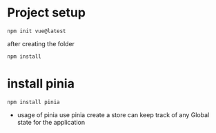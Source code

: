 # Project setup

````
npm init vue@latest
````

after creating the folder

````
npm install
````

# install pinia

````
npm install pinia
````
- usage of pinia
use pinia create a store can keep track of any Global state for the application 